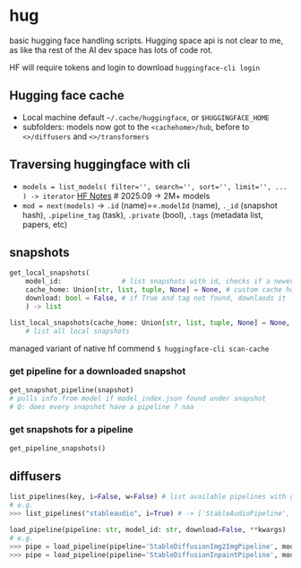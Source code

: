 # hug
basic hugging face handling scripts. Hugging space api is not clear to me, as like tha rest of the AI dev space has lots of code rot.


HF will require tokens and login to download  `huggingface-cli login`

## Hugging face cache
* Local machine default `~/.cache/huggingface`, or `$HUGGINGFACE_HOME` 
* subfolders: models now got to the `<cachehome>/hub`, before to `<>/diffusers` and `<>/transformers`
## Traversing huggingface with cli
* `models = list_models( filter='', search='', sort='', limit='', ... ) -> iterator` [HF Notes](HFNOTES.md) # 2025.09 -> 2M+ models
* `mod = next(models)` -> `.id` (name)==`.modelId` (name), `._id` (snapshot hash), `.pipeline_tag` (task), `.private` (bool), `.tags` (metadata list, papers, etc)

## snapshots
```python
get_local_snapshots(
    model_id:               # list snapshots with id, checks if a newer one exists in huggingface
    cache_home: Union[str, list, tuple, None] = None, # custom cache homes:  
    download: bool = False, # if True and tag not found, downlaods it
    ) -> list
```

```python
list_local_snapshots(cache_home: Union[str, list, tuple, None] = None, verobse=True) -> dict:
    # list all local snapshots 
```
managed variant of native hf commend 
`$ huggingface-cli scan-cache `

### get pipeline for a downloaded snapshot
``` python
get_snapshot_pipeline(snapshot)
# pulls info from model if model_index.json found under snapshot
# Q: does every snapshot have a pipeline ? naa
```
### get snapshots for a pipeline
```python
get_pipeline_snapshots()
```

## diffusers
```python
list_pipelines(key, i=False, w=False) # list available pipelines with grep like switches -i -w
# e.g.
>>> list_pipelines("stableaudio", i=True) # -> ['StableAudioPipeline', 'StableAudioProjectionModel']
```
```python
load_pipeline(pipeline: str, model_id: str, download=False, **kwargs)  # download=False : only load pipe if locally found
# e.g.
>>> pipe = load_pipeline(pipeline='StableDiffusionImg2ImgPipeline', model_id='stable-diffusion-v1-5/stable-diffusion-v1-5', torch_dtype=torch.float16)
>>> pipe = load_pipeline(pipeline='StableDiffusionInpaintPipeline', model_id='stable-diffusion-v1-5/stable-diffusion-inpainting', torch_dtype=torch.float16)

```
